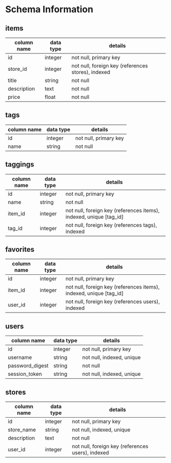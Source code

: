 # Schema Information

## items
column name | data type | details
------------|-----------|-----------------------
id          | integer   | not null, primary key
store_id    | integer   | not null, foreign key (references stores), indexed
title       | string    | not null
description | text      | not null
price       | float     | not null

## tags
column name | data type | details
------------|-----------|-----------------------
id          | integer   | not null, primary key
name        | string    | not null

## taggings
column name | data type | details
------------|-----------|-----------------------
id          | integer   | not null, primary key
name        | string    | not null
item_id     | integer   | not null, foreign key (references items), indexed, unique [tag_id]
tag_id      | integer   | not null, foreign key (references tags), indexed

## favorites
column name | data type | details
------------|-----------|-----------------------
id          | integer   | not null, primary key
item_id     | integer   | not null, foreign key (references items), indexed, unique [tag_id]
user_id      | integer   | not null, foreign key (references users), indexed

## users
column name     | data type | details
----------------|-----------|-----------------------
id              | integer   | not null, primary key
username        | string    | not null, indexed, unique
password_digest | string    | not null
session_token   | string    | not null, indexed, unique

## stores
column name     | data type | details
----------------|-----------|-----------------------
id              | integer   | not null, primary key
store_name      | string    | not null, indexed, unique
description     | text      | not null
user_id         | integer   | not null, foreign key (references users), indexed
